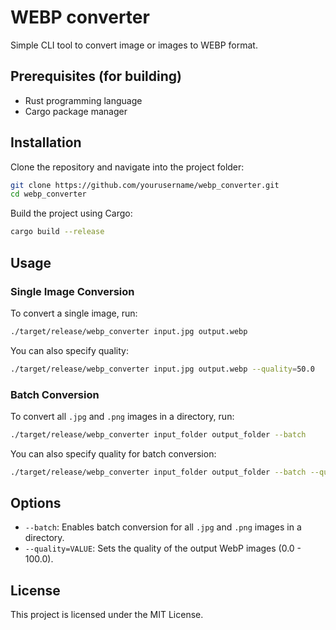 # WEBP converter
Simple CLI tool to convert image or images to WEBP format.

## Prerequisites (for building)

- Rust programming language
- Cargo package manager

## Installation

Clone the repository and navigate into the project folder:

```bash
git clone https://github.com/yourusername/webp_converter.git
cd webp_converter
```

Build the project using Cargo:

```bash
cargo build --release
```

## Usage

### Single Image Conversion

To convert a single image, run:

```bash
./target/release/webp_converter input.jpg output.webp
```

You can also specify quality:

```bash
./target/release/webp_converter input.jpg output.webp --quality=50.0
```

### Batch Conversion

To convert all `.jpg` and `.png` images in a directory, run:

```bash
./target/release/webp_converter input_folder output_folder --batch
```

You can also specify quality for batch conversion:

```bash
./target/release/webp_converter input_folder output_folder --batch --quality=50.0
```

## Options

- `--batch`: Enables batch conversion for all `.jpg` and `.png` images in a directory.
- `--quality=VALUE`: Sets the quality of the output WebP images (0.0 - 100.0).

## License

This project is licensed under the MIT License.
